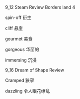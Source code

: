 9_12  Steam Review Borders land 4

spin-off 衍生

cliff 悬崖

gourmet 美食

gorgeous 华丽的







immersing 沉浸

9_16 Dream of Shape   Review

Cramped 狭窄 

dazzling 令人眼花缭乱
